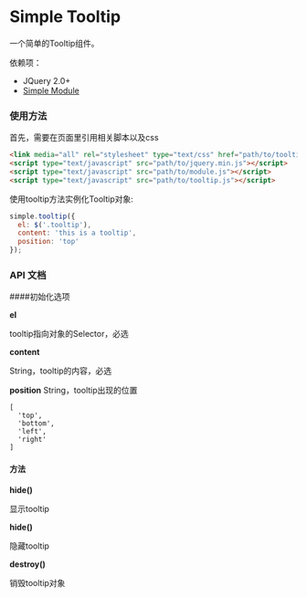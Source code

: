 # Simple Tooltip

一个简单的Tooltip组件。

依赖项：

- JQuery 2.0+
- [Simple Module](https://github.com/mycolorway/simple-module)

### 使用方法
首先，需要在页面里引用相关脚本以及css

```html
<link media="all" rel="stylesheet" type="text/css" href="path/to/tooltip.css" />
<script type="text/javascript" src="path/to/jquery.min.js"></script>
<script type="text/javascript" src="path/to/module.js"></script>
<script type="text/javascript" src="path/to/tooltip.js"></script>

```

使用tooltip方法实例化Tooltip对象:
```js
simple.tooltip({
  el: $('.tooltip'),
  content: 'this is a tooltip',
  position: 'top'
});

```

### API 文档

####初始化选项

__el__

tooltip指向对象的Selector，必选
  
__content__

String，tooltip的内容，必选

__position__
String，tooltip出现的位置

```
[
  'top',
  'bottom',
  'left',
  'right'
]
```

#### 方法

__hide()__ 

显示tooltip

__hide()__ 

隐藏tooltip

__destroy()__

销毁tooltip对象
